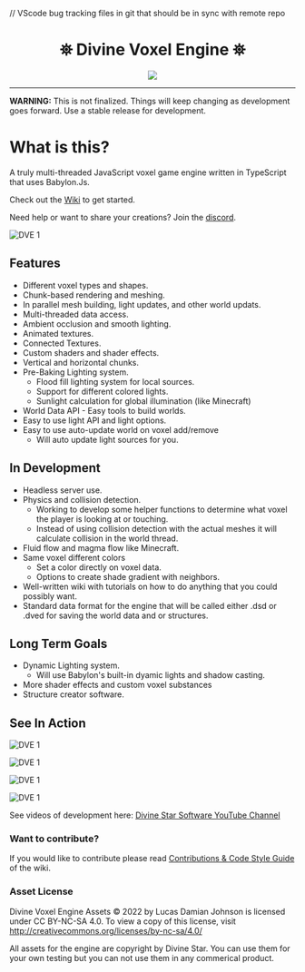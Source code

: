 // VScode bug tracking files in git that should be in sync with remote repo

<h1 align="center">
 ⛯ Divine Voxel Engine ⛯
</h1>

<p align="center">
<img src="https://divinestarapparel.com/wp-content/uploads/2021/02/logo-small.png"/>
</p>

---

**WARNING:**
This is not finalized. Things will keep changing as development goes forward.
Use a stable release for development.

# What is this?

A truly multi-threaded JavaScript voxel game engine written in TypeScript that uses Babylon.Js.

Check out the [Wiki](https://github.com/Divine-Star-Software/DivineVoxelEngine/wiki) to get started.

Need help or want to share your creations? Join the [discord](https://discord.gg/98xEVU7TKn).

![DVE 1](https://divine-star-software.github.io/DigitalAssets/images/DVE/DVE-RM3.JPG)

## Features

- Different voxel types and shapes.
- Chunk-based rendering and meshing.
- In parallel mesh building, light updates, and other world updats.
- Multi-threaded data access.
- Ambient occlusion and smooth lighting.
- Animated textures.
- Connected Textures.
- Custom shaders and shader effects.
- Vertical and horizontal chunks.
- Pre-Baking Lighting system.
  - Flood fill lighting system for local sources.
  - Support for different colored lights.
  - Sunlight calculation for global illumination (like Minecraft)
- World Data API - Easy tools to build worlds.
- Easy to use light API and light options.
- Easy to use auto-update world on voxel add/remove
  - Will auto update light sources for you.

## In Development

- Headless server use.
- Physics and collision detection.
  - Working to develop some helper functions to determine what voxel the player is looking at or touching.
  - Instead of using collision detection with the actual meshes it will calculate collision in the world thread.
- Fluid flow and magma flow like Minecraft.
- Same voxel different colors
  - Set a color directly on voxel data.
  - Options to create shade gradient with neighbors.
- Well-written wiki with tutorials on how to do anything that you could possibly want.
- Standard data format for the engine that will be called either .dsd or .dved for saving the world data and or structures.

## Long Term Goals

- Dynamic Lighting system.
  - Will use Babylon's built-in dyamic lights and shadow casting.
- More shader effects and custom voxel substances
- Structure creator software.

## See In Action

![DVE 1](https://divine-star-software.github.io/DigitalAssets/images/DVE/DVE-RM1.PNG)

![DVE 1](https://divine-star-software.github.io/DigitalAssets/images/DVE/DVE-RM2.PNG)

![DVE 1](https://divine-star-software.github.io/DigitalAssets/images/DVE/DVE-RM4.PNG)

![DVE 1](https://divine-star-software.github.io/DigitalAssets/images/DVE/DVE-RM5.PNG)

See videos of development here:
[Divine Star Software YouTube Channel](https://www.youtube.com/channel/UC6n2h7qiuEHI6oLLvod5wdg)

### Want to contribute?

If you would like to contribute please read [Contributions & Code Style Guide](https://github.com/Divine-Star-Software/DivineVoxelEngine/wiki/Contributions-&-Code-Style-Guide) of the wiki.

### Asset License

Divine Voxel Engine Assets © 2022 by Lucas Damian Johnson is licensed under CC BY-NC-SA 4.0. To view a copy of this license, visit http://creativecommons.org/licenses/by-nc-sa/4.0/

All assets for the engine are copyright by Divine Star.
You can use them for your own testing but you can not use them in any commerical product.
